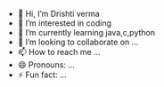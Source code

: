 - 👋 Hi, I’m Drishti verma
- 👀 I’m interested in coding
- 🌱 I’m currently learning java,c,python
- 💞️ I’m looking to collaborate on ...
- 📫 How to reach me ...
- 😄 Pronouns: ...
- ⚡ Fun fact: ...

<!---
Dverma1902/Dverma1902 is a ✨ special ✨ repository because its `README.md` (this file) appears on your GitHub profile.
You can click the Preview link to take a look at your changes.
--->
